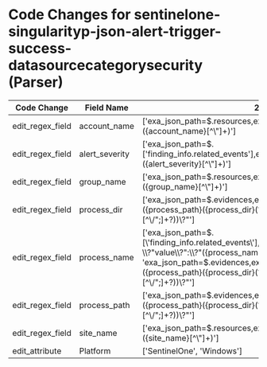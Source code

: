 # Code Changes for sentinelone-singularityp-json-alert-trigger-success-datasourcecategorysecurity (Parser)

| Code Change | Field Name | 2025.14.1 | 2025.15.1 |
|-------------|------------|-----------|------------|
| edit_regex_field | account_name | ['exa_json_path=$.resources,exa_regex=.+?"account_name\\?":\\?"({account_name}[^\\"]+)'] | ['exa_json_path=$.resources,exa_regex="account_name\\?":\\?"({account_name}[^\\"]+)'] |
| edit_regex_field | alert_severity | ['exa_json_path=$.[\'finding_info.related_events\'],exa_regex=.+?"severity\\?":\\?"({alert_severity}[^\\"]+)'] | ['exa_json_path=$.[\'finding_info.related_events\'],exa_regex="severity\\?":\\?"({alert_severity}[^\\"]+)'] |
| edit_regex_field | group_name | ['exa_json_path=$.resources,exa_regex=.+?"group_name\\?":\\?"({group_name}[^\\"]+)'] | ['exa_json_path=$.resources,exa_regex="group_name\\?":\\?"({group_name}[^\\"]+)'] |
| edit_regex_field | process_dir | ['exa_json_path=$.evidences,exa_regex=.+?"process\\?".+?"path\\?":\\?"({process_path}({process_dir}(?:[^";]+)?[\\\/;])?({process_name}[^\\\/";]+?))\\?"'] | ['exa_json_path=$.evidences,exa_regex="process\\?".+?"path\\?":\\?"({process_path}({process_dir}(?:[^";]+)?[\\\/;])?({process_name}[^\\\/";]+?))\\?"'] |
| edit_regex_field | process_name | ['exa_json_path=$.[\'finding_info.related_events\'],exa_regex=.+?"process.name\\?".+?\\?"value\\?":\\?"({process_name}[^\\"]+)', 'exa_json_path=$.evidences,exa_regex=.+?"process\\?".+?"path\\?":\\?"({process_path}({process_dir}(?:[^";]+)?[\\\/;])?({process_name}[^\\\/";]+?))\\?"'] | ['exa_json_path=$.[\'finding_info.related_events\'],exa_regex="process.name\\?",\\?"value\\?":\\?"({process_name}[^\\"]+)', 'exa_json_path=$.evidences,exa_regex="process\\?".+?"path\\?":\\?"({process_path}({process_dir}(?:[^";]+)?[\\\/;])?({process_name}[^\\\/";]+?))\\?"'] |
| edit_regex_field | process_path | ['exa_json_path=$.evidences,exa_regex=.+?"process\\?".+?"path\\?":\\?"({process_path}({process_dir}(?:[^";]+)?[\\\/;])?({process_name}[^\\\/";]+?))\\?"'] | ['exa_json_path=$.evidences,exa_regex="process\\?".+?"path\\?":\\?"({process_path}({process_dir}(?:[^";]+)?[\\\/;])?({process_name}[^\\\/";]+?))\\?"'] |
| edit_regex_field | site_name | ['exa_json_path=$.resources,exa_regex=.+?"site_name\\?":\\?"({site_name}[^\\"]+)'] | ['exa_json_path=$.resources,exa_regex="site_name\\?":\\?"({site_name}[^\\"]+)'] |
| edit_attribute | Platform | ['SentinelOne', 'Windows'] | ['Linux', 'MacOS', 'SentinelOne', 'Windows'] |
